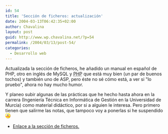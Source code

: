 ```yaml
---
id: 54
title: 'Sección de ficheros: actualización'
date: 2004-03-13T06:42:35+02:00
author: Chavalina
layout: post
guid: http://www.wp.chavalina.net/?p=54
permalink: /2004/03/13/post-54/
categories:
  - Desarrollo web
---
```

Actualizada la sección de ficheros, he a&ntilde;adido un manual en espa&ntilde;ol de PHP, otro en inglés de MySQL y <acronym title="Hypertext PreProcessor">PHP</acronym> que está muy bien (un par de buenos tochos) y también uno de ASP, pero éste no sé cómo está, a ver si "lo pruebo", ahora no hay mucho humor.

Y planeo subir algunas de las prácticas que he hecho hasta ahora en la carrera (Ingenier&iacute;a Técnica en Informática de Gestión en la Universidad de Murcia) como material didáctico, por si a alguien le interesa. Pero primero tienen que salirme las notas, que tampoco voy a ponerlas si he suspendido![asqueado](/imagenes/emoticonos/asqueado.gif) 

  * <a href="ficheros/ficheros.php" target="_blank">Enlace a la sección de ficheros.</a>